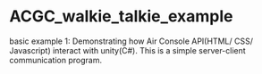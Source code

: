 # ACGC_walkie_talkie_example
basic example 1:
Demonstrating how Air Console API(HTML/ CSS/ Javascript) interact with unity(C#). This is a simple server-client communication program.
